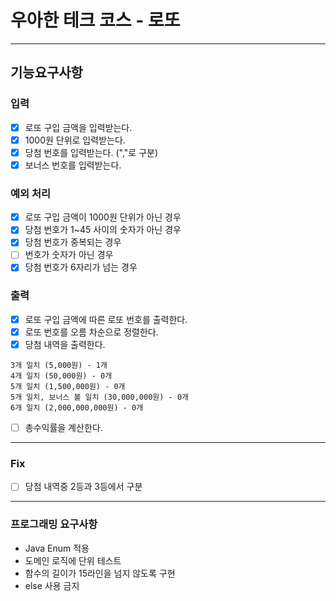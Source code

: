 # 우아한 테크 코스 - 로또
- - -
## 기능요구사항
### 입력
- [x] 로또 구입 금액을 입력받는다.
-[x] 1000원 단위로 입력받는다.
- [x] 당첨 번호를 입력받는다. (","로 구분)
- [x] 보너스 번호를 입력받는다.
### 예외 처리
- [x] 로또 구입 금액이 1000원 단위가 아닌 경우
- [x] 당첨 번호가 1~45 사이의 숫자가 아닌 경우
- [x] 당첨 번호가 중복되는 경우
- [ ] 번호가 숫자가 아닌 경우
- [x] 당첨 번호가 6자리가 넘는 경우
### 출력
- [x] 로또 구입 금액에 따른 로또 번호를 출력한다.
- [x] 로또 번호를 오름 차순으로 정렬한다.
- [x] 당첨 내역을 출력한다.   
~~~
3개 일치 (5,000원) - 1개  
4개 일치 (50,000원) - 0개  
5개 일치 (1,500,000원) - 0개  
5개 일치, 보너스 볼 일치 (30,000,000원) - 0개  
6개 일치 (2,000,000,000원) - 0개  
~~~

- [ ] 총수익률을 계산한다.
- - -
### Fix
- [ ] 당첨 내역중 2등과 3등에서 구분
- - -
### 프로그래밍 요구사항
- Java Enum 적용 
- 도메인 로직에 단위 테스트
- 함수의 길이가 15라인을 넘지 않도록 구현
- else 사용 금지